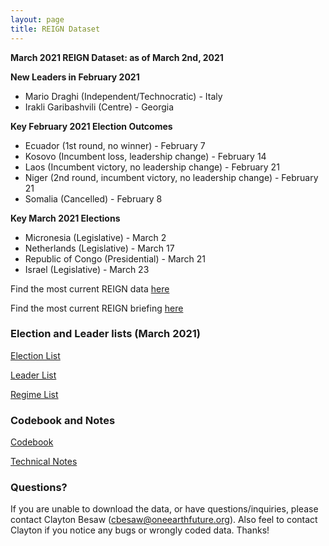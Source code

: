 ```yaml
---
layout: page
title: REIGN Dataset
---
```


**March 2021 REIGN Dataset: as of March 2nd, 2021**

**New Leaders in February 2021**
  * Mario Draghi (Independent/Technocratic) - Italy 
  * Irakli Garibashvili (Centre) - Georgia

  
**Key February 2021 Election Outcomes**
  * Ecuador (1st round, no winner) - February 7
  * Kosovo (Incumbent loss, leadership change) - February 14
  * Laos (Incumbent victory, no leadership change) - February 21
  * Niger (2nd round, incumbent victory, no leadership change) - February 21
  * Somalia (Cancelled) - February 8 

  
**Key March 2021 Elections**
  * Micronesia (Legislative) - March 2
  * Netherlands (Legislative) - March 17
  * Republic of Congo (Presidential) - March 21
  * Israel (Legislative) - March 23
  

  
Find the most current REIGN data [here](https://cdn.rawgit.com/OEFDataScience/REIGN.github.io/gh-pages/data_sets/REIGN_2021_3.csv) 

Find the most current REIGN briefing [here](https://medium.com/the-die-is-forecast/international-elections-and-leaders-february-2021-briefing-94fb76ed596d?source=friends_link&sk=0040e51454985ff562ea2bcdf3ca1e48)


### Election and Leader lists (March 2021)

[Election List](https://cdn.rawgit.com/OEFDataScience/REIGN.github.io/gh-pages/data_sets/electionlist_3_21.csv)

[Leader List](https://cdn.rawgit.com/OEFDataScience/REIGN.github.io/gh-pages/data_sets/leaderlist_3_21.csv)

[Regime List](https://cdn.rawgit.com/OEFDataScience/REIGN.github.io/gh-pages/data_sets/regime_list.csv)
	
### Codebook and Notes

[Codebook](https://raw.githubusercontent.com/OEFDataScience/REIGN.github.io/gh-pages/documents/REIGN_CODEBOOK.pdf)

[Technical Notes](https://cdn.rawgit.com/OEFDataScience/REIGN.github.io/gh-pages/documents/reign_notes.pdf)



### Questions?

If you are unable to download the data, or have questions/inquiries, please contact Clayton Besaw (<cbesaw@oneearthfuture.org>). Also feel to contact Clayton if you notice any bugs or wrongly coded data. Thanks!

